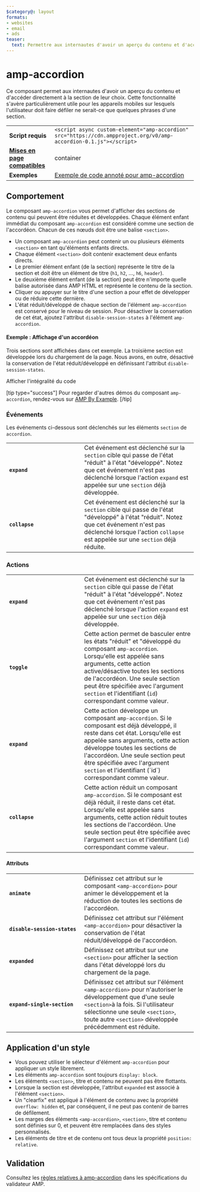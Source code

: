 ```yaml
---
$category@: layout
formats:
- websites
- email
- ads
teaser:
  text: Permettre aux internautes d'avoir un aperçu du contenu et d'accéder directement à la section de leur choix.
---
```



<!---
Copyright 2016 The AMP HTML Authors. All Rights Reserved.

Licensed under the Apache License, Version 2.0 (the "License");
you may not use this file except in compliance with the License.
You may obtain a copy of the License at

      http://www.apache.org/licenses/LICENSE-2.0

Unless required by applicable law or agreed to in writing, software
distributed under the License is distributed on an "AS-IS" BASIS,
WITHOUT WARRANTIES OR CONDITIONS OF ANY KIND, either express or implied.
See the License for the specific language governing permissions and
limitations under the License.
-->

# amp-accordion

Ce composant permet aux internautes d'avoir un aperçu du contenu et d'accéder directement à la section de leur choix. Cette fonctionnalité s'avère particulièrement utile pour les appareils mobiles sur lesquels l'utilisateur doit faire défiler ne serait-ce que quelques phrases d'une section.

<table>
  <tr>
    <td class="col-fourty"><strong>Script requis</strong></td>
    <td><code>&lt;script async custom-element="amp-accordion" src="https://cdn.ampproject.org/v0/amp-accordion-0.1.js"&gt;&lt;/script&gt;</code></td>
  </tr>
  <tr>
    <td class="col-fourty"><strong><a href="https://www.ampproject.org/docs/guides/responsive/control_layout.html">Mises en page compatibles</a></strong></td>
    <td>container</td>
  </tr>
  <tr>
    <td class="col-fourty"><strong>Exemples</strong></td>
    <td><a href="https://ampbyexample.com/components/amp-accordion/">Exemple de code annoté pour amp-accordion</a></td>
  </tr>
</table>


## Comportement

Le composant `amp-accordion` vous permet d'afficher des sections de contenu qui peuvent être réduites et développées. Chaque élément enfant immédiat du composant `amp-accordion` est considéré comme une section de l'accordéon. Chacun de ces nœuds doit être une balise `<section>`.

* Un composant `amp-accordion` peut contenir un ou plusieurs éléments `<section>` en tant qu'éléments enfants directs.
* Chaque élément `<section>` doit contenir exactement deux enfants directs.
* Le premier élément enfant (de la section) représente le titre de la section et doit être un élément de titre (`h1`, `h2`, ..., `h6`, `header`).
* Le deuxième élément enfant (de la section) peut être n'importe quelle balise autorisée dans AMP HTML et représente le contenu de la section.
* Cliquer ou appuyer sur le titre d'une section a pour effet de développer ou de réduire cette dernière.
* L'état réduit/développé de chaque section de l'élément `amp-accordion` est conservé pour le niveau de session. Pour désactiver la conservation de cet état, ajoutez l'attribut `disable-session-states` à l'élément `amp-accordion`.

#### Exemple : Affichage d'un accordéon

Trois sections sont affichées dans cet exemple. La troisième section est développée lors du chargement de la page.  Nous avons, en outre, désactivé la conservation de l'état réduit/développé en définissant l'attribut `disable-session-states`.

<!--embedded example - displays in ampproject.org -->

<div>
  <amp-iframe height="395" src="https://ampproject-b5f4c.firebaseapp.com/examples/ampaccordion.basic.embed.html" layout="fixed-height" sandbox="allow-scripts allow-forms allow-same-origin" resizable="">
    <div aria-label="Plus" overflow="" tabindex="0" role="button">Afficher l'intégralité du code</div>
    <div placeholder=""></div>
  </amp-iframe>
</div>

[tip type="success"]
Pour regarder d'autres démos du composant `amp-accordion`, rendez-vous sur [AMP By Example](https://ampbyexample.com/components/amp-accordion/).
[/tip]

### Événements

Les événements ci-dessous sont déclenchés sur les éléments `section` de `accordion`.

<table>
  <tr>
    <td width="40%"><strong><code>expand</code></strong></td>
    <td>Cet événement est déclenché sur la <code>section</code> cible qui passe de l'état "réduit" à l'état "développé". Notez que cet événement n'est pas déclenché lorsque l'action <code>expand</code> est appelée sur une <code>section</code> déjà développée.</td>
  </tr>
  <tr>
    <td width="40%"><strong><strong><code>collapse</code></strong></strong></td>
    <td>Cet événement est déclenché sur la <code>section</code> cible qui passe de l'état "développé" à l'état "réduit". Notez que cet événement n'est pas déclenché lorsque l'action <code>collapse</code> est appelée sur une <code>section</code> déjà réduite.</td>
  </tr>
</table>

### Actions

<table>
  <tr>
    <td width="40%"><strong><code>expand</code></strong></td>
    <td>Cet événement est déclenché sur la <code>section</code> cible qui passe de l'état "réduit" à l'état "développé". Notez que cet événement n'est pas déclenché lorsque l'action <code>expand</code> est appelée sur une <code>section</code> déjà développée.</td>
  </tr>
  <tr>
    <td width="40%"><strong><code>toggle</code></strong></td>
    <td>Cette action permet de basculer entre les états "réduit" et "développé du composant <code>amp-accordion</code>. Lorsqu'elle est appelée sans arguments, cette action active/désactive toutes les sections de l'accordéon. Une seule section peut être spécifiée avec l'argument <code>section</code> et l'identifiant (<code>id</code>) correspondant comme valeur.</td>
  </tr>
  <tr>
    <td width="40%"><strong><code>expand</code></strong></td>
    <td>Cette action développe un composant <code>amp-accordion</code>. Si le composant est déjà développé, il reste dans cet état. Lorsqu'elle est appelée sans arguments, cette action développe toutes les sections de l'accordéon. Une seule section peut être spécifiée avec l'argument <code>section</code> et l'identifiant (`id`) correspondant comme valeur.</td>
  </tr>
  <tr>
    <td width="40%"><strong><code>collapse</code></strong></td>
    <td>Cette action réduit un composant <code>amp-accordion</code>. Si le composant est déjà réduit, il reste dans cet état. Lorsqu'elle est appelée sans arguments, cette action réduit toutes les sections de l'accordéon. Une seule section peut être spécifiée avec l'argument <code>section</code> et l'identifiant (<code>id</code>) correspondant comme valeur.</td>
  </tr>
</table>

#### Attributs

<table>
  <tr>
    <td width="40%"><strong><code>animate</code></strong></td>
    <td>Définissez cet attribut sur le composant <code>&lt;amp-accordion&gt;</code> pour animer le développement et la réduction de toutes les sections de l'accordéon.</td>
  </tr>
  <tr>
    <td width="40%"><strong><code>disable-session-states</code></strong></td>
    <td>Définissez cet attribut sur l'élément <code>&lt;amp-accordion&gt;</code> pour désactiver la conservation de l'état réduit/développé de l'accordéon.</td>
  </tr>
  <tr>
    <td width="40%"><strong><code>expanded</code></strong></td>
    <td>Définissez cet attribut sur une <code>&lt;section&gt;</code> pour afficher la section dans l'état développé lors du chargement de la page.</td>
  </tr>
  <tr>
    <td width="40%"><strong><code>expand-single-section</code></strong></td>
    <td>Définissez cet attribut sur l'élément <code>&lt;amp-accordion&gt;</code> pour n'autoriser le développement que d'une seule <code>&lt;section&gt;</code>à la fois. Si l'utilisateur sélectionne une seule <code>&lt;section&gt;</code>, toute autre <code>&lt;section&gt;</code> développée précédemment est réduite.</td>
  </tr>
</table>

## Application d'un style

* Vous pouvez utiliser le sélecteur d'élément `amp-accordion` pour appliquer un style librement.
* Les éléments `amp-accordion` sont toujours `display: block`.
* Les éléments `<section>`, titre et contenu ne peuvent pas être flottants.
* Lorsque la section est développée, l'attribut `expanded` est associé à l'élément `<section>`.
* Un "clearfix" est appliqué à l'élément de contenu avec la propriété `overflow: hidden` et, par conséquent, il ne peut pas contenir de barres de défilement.
* Les marges des éléments `<amp-accordion>`, `<section>`, titre et contenu sont définies sur 0, et peuvent être remplacées dans des styles personnalisés.
* Les éléments de titre et de contenu ont tous deux la propriété `position: relative`.

## Validation

Consultez les [règles relatives à amp-accordion](https://github.com/ampproject/amphtml/blob/master/extensions/amp-accordion/validator-amp-accordion.protoascii) dans les spécifications du validateur AMP.
